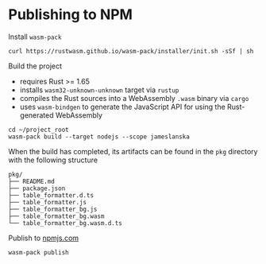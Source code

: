# Publishing to NPM

Install `wasm-pack`

```shell
curl https://rustwasm.github.io/wasm-pack/installer/init.sh -sSf | sh
```

Build the project

- requires Rust >= 1.65
- installs `wasm32-unknown-unknown` target via `rustup`
- compiles the Rust sources into a WebAssembly `.wasm` binary via `cargo`
- uses `wasm-bindgen` to generate the JavaScript API for using the Rust-generated WebAssembly

```shell
cd ~/project_root
wasm-pack build --target nodejs --scope jameslanska
```

When the build has completed, its artifacts can be found in the `pkg` directory with the following structure

```text
pkg/
├── README.md
├── package.json
├── table_formatter.d.ts
├── table_formatter.js
├── table_formatter_bg.js
├── table_formatter_bg.wasm
└── table_formatter_bg.wasm.d.ts
```

Publish to [npmjs.com](https://www.npmjs.com)

```shell
wasm-pack publish
```
